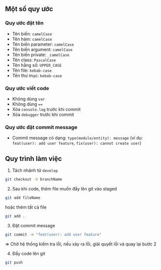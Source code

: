 ## Một số quy ước

### Quy ước đặt tên

- Tên biến: `camelCase`
- Tên hàm: `camelCase`
- Tên biến parameter: `camelCase`
- Tên biến argument: `camelCase`
- Tên biến private: `_camelCase`
- Tên class: `PascalCase`
- Tên hằng số: `UPPER_CASE`
- Tên file: `kebab-case`
- Tên thư mục: `kebab-case`

### Quy ước viết code

- Không dùng `var`
- Không dùng `==`
- Xóa `console.log` trước khi commit
- Xóa `debugger` trước khi commit

### Quy ước đặt commit message

- Commit message có dạng: `type(module/entity): message` (ví dụ: `feat(user): add user feature`, `fix(user): cannot create user`)


## Quy trình làm việc

1. Tách nhánh từ `develop`

```bash
git checkout -b branchName
```

2. Sau khi code, thêm file muốn đẩy lên git vào staged

```bash
git add fileName
```

hoặc thêm tất cả file

```bash
git add .
```

3. Đặt commit message

```bash
git commit -m "feat(user): add user feature"
```

=> Chờ hệ thống kiểm tra lỗi, nếu xảy ra lỗi, giải quyết lỗi và quay lại bước 2

4. Đẩy code lên git

```bash
git push
```
